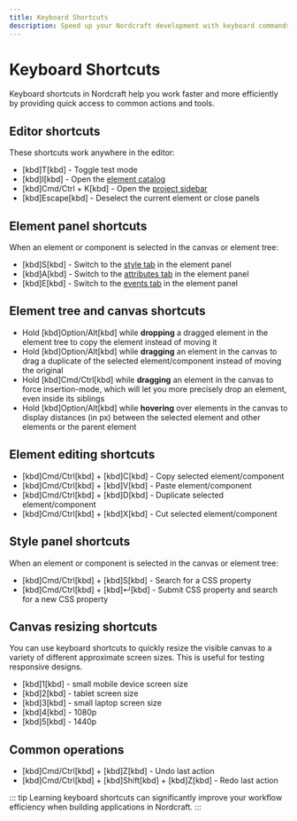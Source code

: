 ```yaml
---
title: Keyboard Shortcuts
description: Speed up your Nordcraft development with keyboard commands for navigation, element selection, panel switching and common editing operations.
---
```


# Keyboard Shortcuts

Keyboard shortcuts in Nordcraft help you work faster and more efficiently by providing quick access to common actions and tools.

## Editor shortcuts

These shortcuts work anywhere in the editor:

- [kbd]T[kbd] - Toggle test mode
- [kbd]I[kbd] - Open the [element catalog](/the-editor/element-tree#element-catalog)
- [kbd]Cmd/Ctrl + K[kbd] - Open the [project sidebar](/the-editor/project-sidebar)
- [kbd]Escape[kbd] - Deselect the current element or close panels

## Element panel shortcuts

When an element or component is selected in the canvas or element tree:

- [kbd]S[kbd] - Switch to the [style tab](/the-editor/element-panel#style-tab) in the element panel
- [kbd]A[kbd] - Switch to the [attributes tab](/the-editor/element-panel#attributes-tab) in the element panel
- [kbd]E[kbd] - Switch to the [events tab](/the-editor/element-panel#events-tab) in the element panel

## Element tree and canvas shortcuts

- Hold [kbd]Option/Alt[kbd] while **dropping** a dragged element in the element tree to copy the element instead of moving it
- Hold [kbd]Option/Alt[kbd] while **dragging** an element in the canvas to drag a duplicate of the selected element/component instead of moving the original
- Hold [kbd]Cmd/Ctrl[kbd] while **dragging** an element in the canvas to force insertion-mode, which will let you more precisely drop an element, even inside its siblings
- Hold [kbd]Option/Alt[kbd] while **hovering** over elements in the canvas to display distances (in px) between the selected element and other elements or the parent element

## Element editing shortcuts

- [kbd]Cmd/Ctrl[kbd] + [kbd]C[kbd] - Copy selected element/component
- [kbd]Cmd/Ctrl[kbd] + [kbd]V[kbd] - Paste element/component
- [kbd]Cmd/Ctrl[kbd] + [kbd]D[kbd] - Duplicate selected element/component
- [kbd]Cmd/Ctrl[kbd] + [kbd]X[kbd] - Cut selected element/component

## Style panel shortcuts

When an element or component is selected in the canvas or element tree:

- [kbd]Cmd/Ctrl[kbd] + [kbd]S[kbd] - Search for a CSS property
- [kbd]Cmd/Ctrl[kbd] + [kbd]↵[kbd] - Submit CSS property and search for a new CSS property

## Canvas resizing shortcuts

You can use keyboard shortcuts to quickly resize the visible canvas to a variety of different approximate screen sizes. This is useful for testing responsive designs.

- [kbd]1[kbd] - small mobile device screen size
- [kbd]2[kbd] - tablet screen size
- [kbd]3[kbd] - small laptop screen size
- [kbd]4[kbd] - 1080p
- [kbd]5[kbd] - 1440p

## Common operations

- [kbd]Cmd/Ctrl[kbd] + [kbd]Z[kbd] - Undo last action
- [kbd]Cmd/Ctrl[kbd] + [kbd]Shift[kbd] + [kbd]Z[kbd] - Redo last action

::: tip
Learning keyboard shortcuts can significantly improve your workflow efficiency when building applications in Nordcraft.
:::
